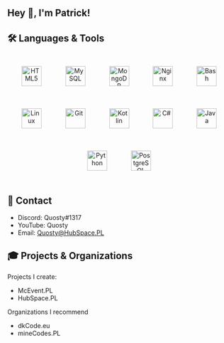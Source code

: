 
## Hey 👋, I'm Patrick!

## 🛠 Languages & Tools

<div align="center">  
<img style="margin: 25px" src="https://profilinator.rishav.dev/skills-assets/html5-original-wordmark.svg" alt="HTML5" height="45" />  
<img style="margin: 25px" src="https://profilinator.rishav.dev/skills-assets/mysql-original-wordmark.svg" alt="MySQL" height="45" />  
<img style="margin: 25px" src="https://profilinator.rishav.dev/skills-assets/mongodb-original-wordmark.svg" alt="MongoDB" height="45" />  
<img style="margin: 25px" src="https://profilinator.rishav.dev/skills-assets/nginx-original.svg" alt="Nginx" height="45" />  
<img style="margin: 25px" src="https://profilinator.rishav.dev/skills-assets/gnu_bash-icon.svg" alt="Bash" height="45" />  
<img style="margin: 25px" src="https://profilinator.rishav.dev/skills-assets/linux-original.svg" alt="Linux" height="45" />  
<img style="margin: 25px" src="https://profilinator.rishav.dev/skills-assets/git-scm-icon.svg" alt="Git" height="45" />  
<img style="margin: 25px" src="https://profilinator.rishav.dev/skills-assets/kotlinlang-icon.svg" alt="Kotlin" height="45" />  
<img style="margin: 25px" src="https://profilinator.rishav.dev/skills-assets/csharp-original.svg" alt="C#" height="45" />  
<img style="margin: 25px" src="https://profilinator.rishav.dev/skills-assets/java-original-wordmark.svg" alt="Java" height="45" />  
<img style="margin: 25px" src="https://profilinator.rishav.dev/skills-assets/python-original.svg" alt="Python" height="45" />  
<img style="margin: 25px" src="https://profilinator.rishav.dev/skills-assets/postgresql-original-wordmark.svg" alt="PostgreSQL" height="45" />  
</div>  

## 💼 Contact

* Discord: Quosty#1317
* YouTube: Quosty
* Email: Quosty@HubSpace.PL


## 🎓 Projects & Organizations

Projects I create:

- McEvent.PL
- HubSpace.PL


Organizations I recommend

- dkCode.eu
- mineCodes.PL
